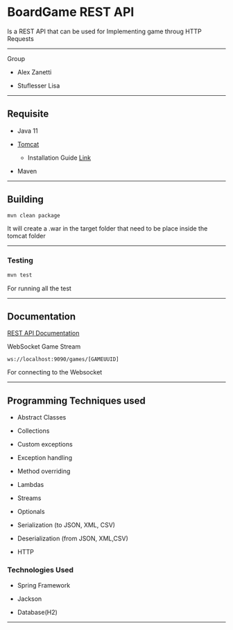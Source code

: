 # BoardGame REST API

Is a REST API that can be used for Implementing game throug HTTP Requests

----

Group

- Alex Zanetti

- Stuflesser Lisa

---

## Requisite

- Java 11

- [Tomcat](http://tomcat.apache.org/)
  
  - Installation Guide [Link](https://www.baeldung.com/tomcat)

- Maven

---

## Building

```bash
mvn clean package
```

It will create a .war in the target folder that need to be place inside the tomcat folder

---

### Testing

```bash
mvn test
```

For running all the test

---

## Documentation

[REST API Documentation](https://documenter.getpostman.com/view/15807989/Tzeaj6C7)



WebSocket Game Stream

```http
ws://localhost:9090/games/[GAMEUUID]
```

For connecting to the Websocket

---

## Programming Techniques used

- Abstract Classes

- Collections

- Custom exceptions

- Exception handling

- Method overriding

- Lambdas

- Streams

- Optionals

- Serialization (to JSON, XML, CSV)

- Deserialization (from JSON, XML,CSV)

- HTTP

### Technologies Used

- Spring Framework

- Jackson

- Database(H2)

---
